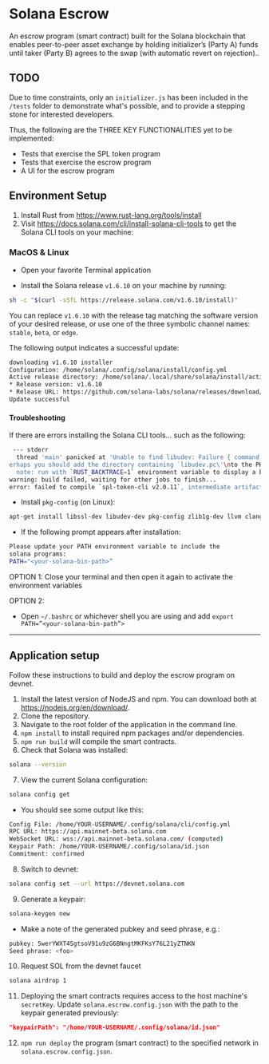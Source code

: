 # Solana Escrow

An escrow program (smart contract) built for the Solana blockchain that enables peer-to-peer asset exchange by holding initializer’s (Party A) funds until taker (Party B) agrees to the swap (with automatic revert on rejection)..

## TODO

Due to time constraints, only an `initializer.js` has been included in the `/tests` folder to demonstrate
what's possible, and to provide a stepping stone for interested developers.

Thus, the following are the THREE KEY FUNCTIONALITIES yet to be implemented:

- Tests that exercise the SPL token program
- Tests that exercise the escrow program
- A UI for the escrow program

## Environment Setup

1. Install Rust from <https://www.rust-lang.org/tools/install>
2. Visit <https://docs.solana.com/cli/install-solana-cli-tools> to get the Solana CLI tools on your machine:

### MacOS & Linux

- Open your favorite Terminal application

- Install the Solana release `v1.6.10` on your machine by running:

```bash
sh -c "$(curl -sSfL https://release.solana.com/v1.6.10/install)"
```

You can replace `v1.6.10` with the release tag matching the software version of your desired release, or use one of the three symbolic channel names: `stable`, `beta`, or `edge`.

The following output indicates a successful update:

```bash
downloading v1.6.10 installer
Configuration: /home/solana/.config/solana/install/config.yml
Active release directory: /home/solana/.local/share/solana/install/active_release
* Release version: v1.6.10
* Release URL: https://github.com/solana-labs/solana/releases/download/v1.6.10/solana-release-x86_64-unknown-linux-gnu.tar.bz2
Update successful
```

#### Troubleshooting

If there are errors installing the Solana CLI tools... such as the following:

```bash
 --- stderr
  thread 'main' panicked at 'Unable to find libudev: Failure { command: "\"pkg-config\" \"--libs\" \"--cflags\" \"libudev\"", output: Output { status: ExitStatus(ExitStatus(256)), stdout: "", stderr: "Package libudev was not found in the pkg-config search path.\nP
erhaps you should add the directory containing `libudev.pc\'\nto the PKG_CONFIG_PATH environment variable\nNo package \'libudev\' found\n" } }', /home/ccdle12/.cargo/registry/src/github.com-1ecc6299db9ec823/hidapi-1.2.6/build.rs:53:54
  note: run with `RUST_BACKTRACE=1` environment variable to display a backtrace
warning: build failed, waiting for other jobs to finish...
error: failed to compile `spl-token-cli v2.0.11`, intermediate artifacts can be found at `/tmp/cargo-installd5uUAO`
```

- Install `pkg-config` (on Linux):

```bash
apt-get install libssl-dev libudev-dev pkg-config zlib1g-dev llvm clang make
```

- If the following prompt appears after installation:

```bash
Please update your PATH environment variable to include the 
solana programs:
PATH="<your-solana-bin-path>”
```

OPTION 1: Close your terminal and then open it again to activate the environment variables

OPTION 2:

- Open `~/.bashrc` or whichever shell you are using and add `export PATH=”<your-solana-bin-path”>`

---

## Application setup

Follow these instructions to build and deploy the escrow program on devnet.

1. Install the latest version of NodeJS and npm. You can download both at <https://nodejs.org/en/download/>.
2. Clone the repository.
3. Navigate to the root folder of the application in the command line.
4. `npm install` to install required npm packages and/or dependencies.
5. `npm run build` will compile the smart contracts.
6. Check that Solana was installed:

```bash
solana --version
```

7. View the current Solana configuration:

```bash
solana config get
```

- You should see some output like this:

```bash
Config File: /home/YOUR-USERNAME/.config/solana/cli/config.yml
RPC URL: https://api.mainnet-beta.solana.com
WebSocket URL: wss://api.mainnet-beta.solana.com/ (computed)
Keypair Path: /home/YOUR-USERNAME/.config/solana/id.json
Commitment: confirmed
```

8. Switch to devnet:

```bash
solana config set --url https://devnet.solana.com
```


9. Generate a keypair:

```bash
solana-keygen new
```

- Make a note of the generated pubkey and seed phrase, e.g.:

```bash
pubkey: 5werYWXT4SgtsoV91u9zG6BNngtMKFKsY76L21yZTNKN
Seed phrase: <foo>
```

10. Request SOL from the devnet faucet

```bash
solana airdrop 1
```

11. Deploying the smart contracts requires access to the host machine's `secretKey`. Update `solana.escrow.config.json` with the path to the keypair generated previously:

```json
"keypairPath": "/home/YOUR-USERNAME/.config/solana/id.json"
```

12. `npm run deploy` the program (smart contract) to the specified network in `solana.escrow.config.json`.